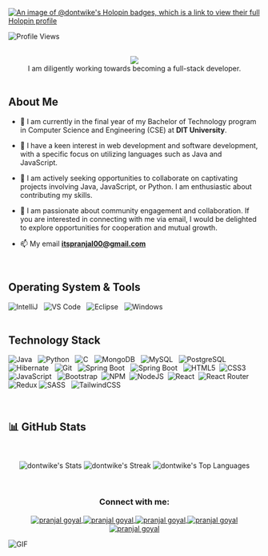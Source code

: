 
[![An image of @dontwike's Holopin badges, which is a link to view their full Holopin profile](https://holopin.me/dontwike)](https://holopin.io/@dontwike)

<div align=left>
       
![Profile Views](https://komarev.com/ghpvc/?username=dontwike&color=green&style=for-the-badge)
</div>

<br>

<div align=center>
<a href="https://git.io/typing-svg">
       <img src="https://readme-typing-svg.demolab.com?font=Seguo+UI&weight=500&size=25&pause=1000&color=FF7722&width=435&lines=Hey+%F0%9F%91%8B%2C+I'm+Pranjal+Goyal!!!">
</a>
</div>

<div align=center>
I am diligently working towards becoming a full-stack developer.
</div>

<br/>

## About Me

- 🔭 I am currently in the final year of my Bachelor of Technology program in Computer Science and Engineering (CSE) at **DIT University**.

- 👀 I have a keen interest in web development and software development, with a specific focus on utilizing languages such as Java and JavaScript.

- 👯 I am actively seeking opportunities to collaborate on captivating projects involving Java, JavaScript, or Python. I am enthusiastic about contributing my skills.

- 🌱 I am passionate about community engagement and collaboration. If you are interested in connecting with me via email, I would be delighted to explore opportunities for cooperation and mutual growth.

- 📫 My email **itspranjal00@gmail.com**
<br/>


## Operating System & Tools

![IntelliJ](https://img.shields.io/badge/IntelliJ_IDEA-000000.svg?style=plastic&logo=intellij-idea&logoColor=white) &nbsp;
![VS Code](https://img.shields.io/badge/IDE-VSCode-%23007ACC?style=plastic&logo=Visual-studio-code) &nbsp;
![Eclipse](https://img.shields.io/badge/Eclipse-2C2255?style=plastic&logo=eclipse&logoColor=white) &nbsp;
![Windows](https://img.shields.io/badge/Windows-0078D6?style=plastic&logo=windows&logoColor=white) &nbsp;
<br>
<br>

       
## Technology Stack
                                                                                                                                                
![Java](https://img.shields.io/badge/java-%23ED8B00.svg?style=plastic&logo=java&logoColor=white) &nbsp;
![Python](https://img.shields.io/badge/Python-FFD43B?style=plastic&logo=python&logoColor=blue) &nbsp;
![C](https://img.shields.io/badge/c-%2300599C.svg?style=plastic&logo=c&logoColor=white) &nbsp;
![MongoDB](https://img.shields.io/badge/-MongoDB-47A248?style=plastic&logo=MongoDB&logoColor=ffffff) &nbsp;
![MySQL](https://img.shields.io/badge/-MySQL-4479A1?style=plastic&logo=MySQL&logoColor=ffffff) &nbsp;
![PostgreSQL](https://img.shields.io/badge/PostgreSQL-316192?style=plastic&logo=postgresql&logoColor=white) &nbsp;
![Hibernate](https://img.shields.io/badge/Hibernate-59666C?style=plastic&logo=Hibernate&logoColor=white) &nbsp;
![Git](https://img.shields.io/badge/-Git-%23F05032?style=plastic&logo=git&logoColor=%23ffffff) &nbsp;
![Spring Boot](https://img.shields.io/badge/Spring_Boot-F2F4F9?style=plastic&logo=spring-boot) &nbsp;
![Spring Boot](https://img.shields.io/badge/Spring-6DB33F?style=plastic&logo=spring&logoColor=white) &nbsp;
![HTML5](https://img.shields.io/badge/html5-%23E34F26.svg?style=plastic&logo=html5&logoColor=white)&nbsp;
![CSS3](https://img.shields.io/badge/css3-%231572B6.svg?style=plastic&logo=css3&logoColor=white)&nbsp;
![JavaScript](https://img.shields.io/badge/JavaScript-323330?style=for-the-badge&logo=javascript&logoColor=F7DF1E) &nbsp;
![Bootstrap](https://img.shields.io/badge/bootstrap-%23563D7C.svg?style=plastic&logo=bootstrap&logoColor=white)&nbsp;
![NPM](https://img.shields.io/badge/NPM-%23000000.svg?style=plastic&logo=npm&logoColor=white)&nbsp;
![NodeJS](https://img.shields.io/badge/node.js-6DA55F?style=plastic&logo=node.js&logoColor=white)&nbsp;
![React](https://img.shields.io/badge/react-%2320232a.svg?style=plastic&logo=react&logoColor=%2361DAFB)&nbsp;
![React Router](https://img.shields.io/badge/React_Router-CA4245?style=plastic&logo=react-router&logoColor=white) &nbsp;
![Redux](https://img.shields.io/badge/redux-%23593d88.svg?style=plastic&logo=redux&logoColor=white) 
![SASS](https://img.shields.io/badge/SASS-hotpink.svg?style=plastic&logo=SASS&logoColor=white) &nbsp;
![TailwindCSS](https://img.shields.io/badge/tailwindcss-%2338B2AC.svg?style=plastic&logo=tailwind-css&logoColor=white)&nbsp;

<br>


## 📊 GitHub Stats
<br>
<div align=center>
       
![dontwike's Stats](https://github-readme-stats.vercel.app/api?username=dontwike&theme=tokyonight&show_icons=true&hide_border=true&count_private=true)
![dontwike's Streak](https://github-readme-streak-stats.herokuapp.com/?user=dontwike&theme=tokyonight&hide_border=true)
![dontwike's Top Languages](https://github-readme-stats.vercel.app/api/top-langs/?username=dontwike&theme=tokyonight&show_icons=true&hide_border=true&layout=compact)
</div>

<br>


<h3 align="center">Connect with me:</h3>
<p align="center">
<a href="https://www.linkedin.com/in/pranjal-goyal-9a8a9a213/" target="blank">
<img align="center" src="https://img.shields.io/badge/LinkedIn-0077B5?style=for-the-badge&logo=linkedin&logoColor=white" alt="pranjal goyal" />
</a>

<a href="https://twitter.com/_pranjal_goyal_" target="blank">
<img align="center" src="https://img.shields.io/badge/Twitter-1DA1F2?style=for-the-badge&logo=twitter&logoColor=white" alt="pranjal goyal"/>
</a>

<a href="https://instagram.com/dontwike" target="blank">
<img align="center" src="https://img.shields.io/badge/Instagram-E4405F?style=for-the-badge&logo=instagram&logoColor=white" alt="pranjal goyal"/>
</a>

<a href="https://leetcode.com/dontwike" target="blank">
<img align="center" src="https://img.shields.io/badge/-LeetCode-FFA116?style=for-the-badge&logo=LeetCode&logoColor=black" alt="pranjal goyal"/>
</a>

<a href="https://www.hackerrank.com/dontwike" target="blank">
<img align="center" src="https://img.shields.io/badge/-Hackerrank-2EC866?style=for-the-badge&logo=HackerRank&logoColor=white" alt="pranjal goyal"/>
</a>
</p>

![GIF](https://user-images.githubusercontent.com/10498744/210012254-234538ff-d198-48aa-8964-37e6fd45d227.gif)
